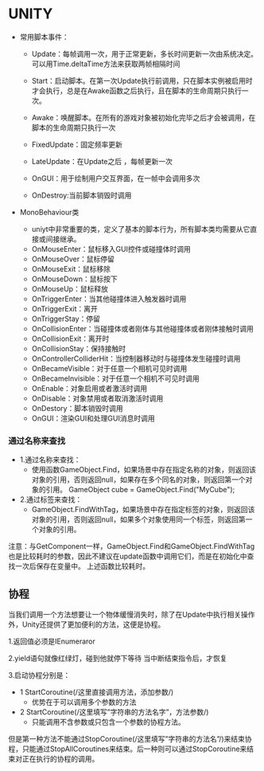 # UNITY

  * 常用脚本事件：
 
     * Update：每帧调用一次，用于正常更新，多长时间更新一次由系统决定。可以用Time.deltaTime方法来获取两帧相隔时间

     * Start：启动脚本。在第一次Update执行前调用，只在脚本实例被启用时才会执行，总是在Awake函数之后执行，且在脚本的生命周期只执行一次。

     * Awake：唤醒脚本。在所有的游戏对象被初始化完毕之后才会被调用，在脚本的生命周期只执行一次

     * FixedUpdate：固定频率更新

     * LateUpdate：在Update之后 ，每帧更新一次
     * OnGUI：用于绘制用户交互界面，在一帧中会调用多次
     * OnDestroy:当前脚本销毁时调用
 
 * MonoBehaviour类

      * uniyt中非常重要的类，定义了基本的脚本行为，所有脚本类均需要从它直接或间接继承。
      * OnMouseEnter：鼠标移入GUI控件或碰撞体时调用
      * OnMouseOver：鼠标停留
      * OnMouseExit：鼠标移除
      * OnMouseDown：鼠标按下
      * OnMouseUp：鼠标释放
      * OnTriggerEnter：当其他碰撞体进入触发器时调用
      * OnTriggerExit：离开
      * OnTriggerStay：停留
      * OnCollisionEnter：当碰撞体或者刚体与其他碰撞体或者刚体接触时调用
      * OnCollisionExit：离开时
      * OnCollisionStay：保持接触时
      * OnControllerColliderHit：当控制器移动时与碰撞体发生碰撞时调用
      * OnBecameVisible：对于任意一个相机可见时调用
      * OnBecameInvisible：对于任意一个相机不可见时调用
      * OnEnable：对象启用或者激活时调用
      * OnDisable：对象禁用或者取消激活时调用
      * OnDestory：脚本销毁时调用
      * OnGUI：渲染GUI和处理GUI消息时调用

### 通过名称来查找
  * 1.通过名称来查找：
    * 使用函数GameObject.Find，如果场景中存在指定名称的对象，则返回该对象的引用，否则返回null，如果存在多个同名的对象，则返回第一个对象的引用。
GameObject cube = GameObject.Find("MyCube");
 * 2.通过标签来查找：
    * GameObject.FindWithTag，如果场景中存在指定标签的对象，则返回该对象的引用，否则返回null，如果多个对象使用同一个标签，则返回第一个对象的引用。
    
注意：与GetComponent一样，GameObject.Find和GameObject.FindWithTag也是比较耗时的参数，因此不建议在update函数中调用它们，而是在初始化中查找一次后保存在变量中。
上述函数比较耗时。

## 协程
当我们调用一个方法想要让一个物体缓慢消失时，除了在Update中执行相关操作外，Unity还提供了更加便利的方法，这便是协程。 

1.返回值必须是IEnumeraror

2.yield语句就像红绿灯，碰到他就停下等待 当中断结束指令后，才恢复

3.启动协程分别是：

* 1 StartCoroutine(/这里直接调用方法，添加参数/)
    *   优势在于可以调用多个参数的方法
* 2 StartCoroutine(/这里填写”字符串的方法名字”，方法参数/)
    *  只能调用不含参数或只包含一个参数的协程方法。
  
但是第一种方法不能通过StopCoroutine(/这里填写”字符串的方法名”/)来结束协程，只能通过StopAllCoroutines来结束。后一种则可以通过StopCoroutine来结束对正在执行的协程的调用。
